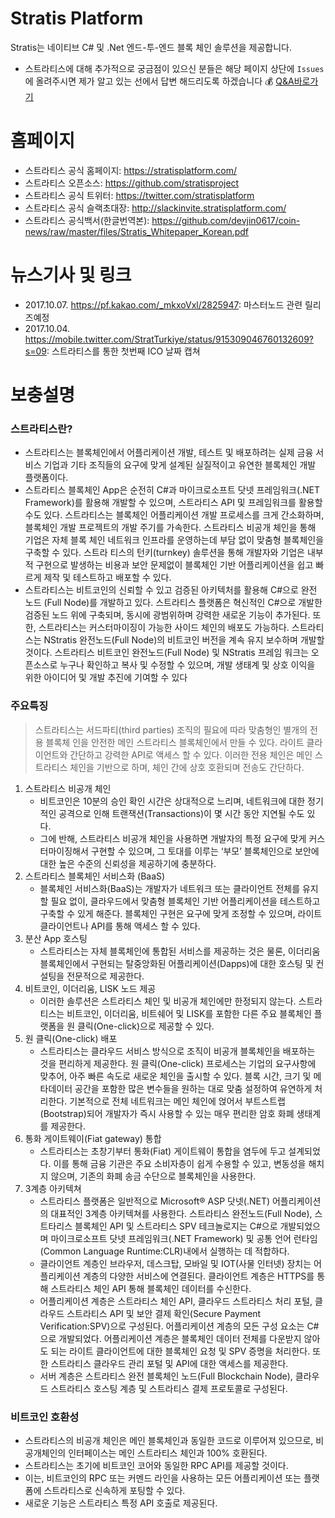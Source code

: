 # Stratis Platform

Stratis는 네이티브 C# 및 .Net 엔드-투-엔드 블록 체인 솔루션을 제공합니다.

- 스트라티스에 대해 추가적으로 궁금점이 있으신 분들은 해당 페이지 상단에 `Issues`에 올려주시면 제가 알고 있는 선에서 답변 해드리도록 하겠습니다 :moneybag: [Q&A바로가기](https://github.com/devjin0617/coin-news/issues)

# 홈페이지

- 스트라티스 공식 홈페이지: https://stratisplatform.com/
- 스트라티스 오픈소스: https://github.com/stratisproject
- 스트라티스 공식 트위터: https://twitter.com/stratisplatform
- 스트라티스 공식 슬랙초대장: http://slackinvite.stratisplatform.com/
- 스트라티스 공식백서(한글번역본): https://github.com/devjin0617/coin-news/raw/master/files/Stratis_Whitepaper_Korean.pdf

# 뉴스기사 및 링크

- 2017.10.07. https://pf.kakao.com/_mkxoVxl/2825947: 마스터노드 관련 릴리즈예정
- 2017.10.04. https://mobile.twitter.com/StratTurkiye/status/915309046760132609?s=09: 스트라티스를 통한 첫번째 ICO 날짜 캡쳐

# 보충설명

### 스트라티스란?

- 스트라티스는 블록체인에서 어플리케이션 개발, 테스트 및 배포하려는 실제 금융 서비스 기업과 기타 조직들의 요구에 맞게 설계된 실질적이고 유연한 블록체인 개발 플랫폼이다.
- 스트라티스 블록체인 App은 순전히 C#과 마이크로소프트 닷넷 프레임워크(.NET Framework)를 활용해 개발할 수 있으며, 스트라티스 API 및 프레임워크를 활용할 수도
있다. 스트라티스는 블록체인 어플리케이션 개발 프로세스를 크게 간소화하며, 블록체인 개발 프로젝트의 개발 주기를 가속한다. 스트라티스 비공개 체인을 통해 기업은 자체 블록 체인 네트워크 인프라를 운영하는데 부담 없이 맞춤형 블록체인을 구축할 수 있다. 스트라 티스의 턴키(turnkey) 솔루션을 통해 개발자와 기업은 내부적 구현으로 발생하는 비용과 보안 문제없이 블록체인 기반 어플리케이션을 쉽고 빠르게 제작 및 테스트하고 배포할 수 있다.
- 스트라티스는 비트코인의 신뢰할 수 있고 검증된 아키텍처를 활용해 C#으로 완전 노드 (Full Node)를 개발하고 있다. 스트라티스 플랫폼은 혁신적인 C#으로 개발한 검증된 노드 위에 구축되며, 동시에 광범위하며 강력한 새로운 기능이 추가된다. 또한, 스트라티스는 커스터마이징이 가능한 사이드 체인의 배포도 가능하다. 스트라티스는 NStratis 완전노드(Full Node)의 비트코인 버전을 계속 유지 보수하며 개발할 것이다. 스트라티스 비트코인 완전노드(Full Node) 및 NStratis 프레임 워크는 오픈소스로 누구나 확인하고 복사 및 수정할 수 있으며, 개발 생태계 및 상호 이익을 위한 아이디어 및 개발 추진에 기여할 수 있다

### 주요특징

> 스트라티스는 서드파티(third parties) 조직의 필요에 따라 맞춤형인 별개의 전용 블록체 인을 안전한 메인 스트라티스 블록체인에서 만들 수 있다. 라이트 클라이언트와 간단하고 강력한 API로 액세스 할 수 있다. 이러한 전용 체인은 메인 스트라티스 체인을 기반으로 하며, 체인 간에 상호 호환되며 전송도 간단하다.

1. 스트라티스 비공개 체인
    - 비트코인은 10분의 승인 확인 시간은 상대적으로 느리며, 네트워크에 대한 정기적인 공격으로 인해 트랜잭션(Transactions)이 몇 시간 동안 지연될 수도 있다.
    - 그에 반해, 스트라티스 비공개 체인을 사용하면 개발자의 특정 요구에 맞게 커스터마이징해서 구현할 수 있으며, 그 토대를 이루는 ‘부모’ 블록체인으로 보안에 대한 높은 수준의 신뢰성을 제공하기에 충분하다.
2. 스트라티스 블록체인 서비스화 (BaaS)
    - 블록체인 서비스화(BaaS)는 개발자가 네트워크 또는 클라이언트 전체를 유지할 필요 없이, 클라우드에서 맞춤형 블록체인 기반 어플리케이션을 테스트하고 구축할 수 있게 해준다. 블록체인 구현은 요구에 맞게 조정할 수 있으며, 라이트 클라이언트나 API를 통해 액세스 할 수 있다.
3. 분산 App 호스팅
    - 스트라티스는 자체 블록체인에 통합된 서비스를 제공하는 것은 물론, 이더리움 블록체인에서 구현되는 탈중앙화된 어플리케이션(Dapps)에 대한 호스팅 및 컨설팅을 전문적으로 제공한다.
4. 비트코인, 이더리움, LISK 노드 제공
    - 이러한 솔루션은 스트라티스 체인 및 비공개 체인에만 한정되지 않는다. 스트라티스는 비트코인, 이더리움, 비트쉐어 및 LISK를 포함한 다른 주요 블록체인 플랫폼을 원 클릭(One-click)으로 제공할 수 있다. 
5. 원 클릭(One-click) 배포
    - 스트라티스는 클라우드 서비스 방식으로 조직이 비공개 블록체인을 배포하는 것을 편리하게 제공한다. 원 클릭(One-click) 프로세스는 기업의 요구사항에 맞추어, 아주 빠른 속도로 새로운 체인을 출시할 수 있다. 블록 시간, 크기 및 메타데이터 공간을 포함한 많은 변수들을 원하는 대로 맞춤 설정하여 유연하게 처리한다. 기본적으로 전체 네트워크는 메인 체인에 얹어서 부트스트랩(Bootstrap)되어 개발자가 즉시 사용할 수 있는 매우 편리한 암호 화폐 생태계를 제공한다.
6. 통화 게이트웨이(Fiat gateway) 통합
    - 스트라티스는 초창기부터 통화(Fiat) 게이트웨이 통합을 염두에 두고 설계되었다. 이를 통해 금융 기관은 주요 소비자층이 쉽게 수용할 수 있고, 변동성을 해치지 않으며, 기존의 화폐 송금 수단으로 블록체인을 사용한다.
7. 3계층 아키텍쳐
    - 스트라티스 플랫폼은 일반적으로 Microsoft® ASP 닷넷(.NET) 어플리케이션의 대표적인 3계층 아키텍쳐를 사용한다. 스트라티스 완전노드(Full Node), 스트타리스 블록체인 API 및 스트라티스 SPV 테크놀로지는 C#으로 개발되었으며 마이크로소프트 닷넷 프레임워크(.NET Framework) 및 공통 언어 런타임(Common Language Runtime:CLR)내에서 실행하는 데 적합하다.
    - 클라이언트 계층인 브라우저, 데스크탑, 모바일 및 IOT(사물 인터넷) 장치는 어플리케이션 계층의 다양한 서비스에 연결된다. 클라이언트 계층은 HTTPS를 통해 스트라티스 체인 API 통해 블록체인 데이터를 수신한다.
    - 어플리케이션 계층은 스트라티스 체인 API, 클라우드 스트라티스 처리 포털, 클라우드 스트라티스 API 및 보안 결제 확인(Secure Payment Verification:SPV)으로 구성된다. 어플리케이션 계층의 모든 구성 요소는 C#으로 개발되었다. 어플리케이션 계층은 블록체인 데이터 전체를 다운받지 않아도 되는 라이트 클라이언트에 대한 블록체인 요청 및 SPV 증명을 처리한다. 또한 스트라티스 클라우드 관리 포털 및 API에 대한 액세스를 제공한다.
    - 서버 계층은 스트라티스 완전 블록체인 노드(Full Blockchain Node), 클라우드 스트라티스 호스팅 계층 및 스트라티스 결제 프로토콜로 구성된다.

### 비트코인 호환성

- 스트라티스의 비공개 체인은 메인 블록체인과 동일한 코드로 이루어져 있으므로, 비공개체인의 인터페이스는 메인 스트라티스 체인과 100% 호환된다.
- 스트라티스는 초기에 비트코인 코어와 동일한 RPC API를 제공할 것이다. 
- 이는, 비트코인의 RPC 또는 커멘드 라인을 사용하는 모든 어플리케이션 또는 플랫폼에 스트라티스로 신속하게 포팅할 수 있다.
- 새로운 기능은 스트라티스 특정 API 호출로 제공된다.
